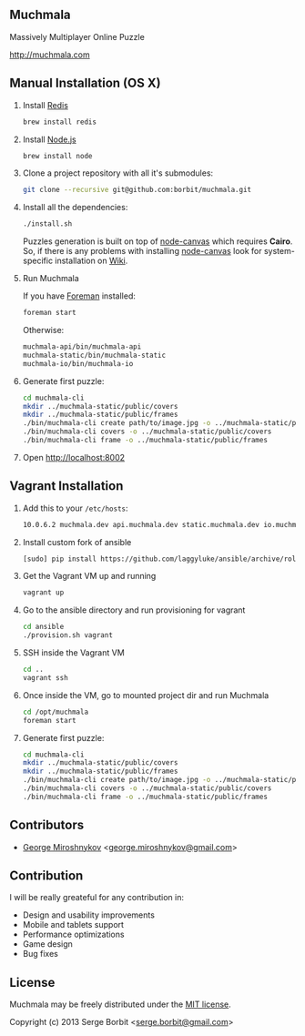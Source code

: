 Muchmala
--------

Massively Multiplayer Online Puzzle

http://muchmala.com

Manual Installation (OS X)
----------------------------

1. Install [Redis](http://redis.io/)
    ```bash
    brew install redis
    ```

2. Install [Node.js](http://nodejs.org/)
    ```bash
    brew install node
    ```

3. Clone a project repository with all it's submodules:
    ```bash
    git clone --recursive git@github.com:borbit/muchmala.git
    ```

4. Install all the dependencies:
    ```bash
    ./install.sh
    ```

    Puzzles generation is built on top of [node-canvas](https://github.com/LearnBoost/node-canvas) which requires **Cairo**. So, if there is any problems with installing [node-canvas](https://github.com/LearnBoost/node-canvas) look for system-specific installation on [Wiki](https://github.com/LearnBoost/node-canvas/wiki/_pages).

5. Run Muchmala

    If you have [Foreman](http://ddollar.github.io/foreman/) installed:
    ```bash
    foreman start
    ```

    Otherwise:
    ```bash
    muchmala-api/bin/muchmala-api
    muchmala-static/bin/muchmala-static
    muchmala-io/bin/muchmala-io
    ```

6. Generate first puzzle:
    ```bash
    cd muchmala-cli
    mkdir ../muchmala-static/public/covers
    mkdir ../muchmala-static/public/frames
    ./bin/muchmala-cli create path/to/image.jpg -o ../muchmala-static/public
    ./bin/muchmala-cli covers -o ../muchmala-static/public/covers
    ./bin/muchmala-cli frame -o ../muchmala-static/public/frames
    ```
    
7. Open [http://localhost:8002](http://localhost:8002)

Vagrant Installation
--------------------

1. Add this to your `/etc/hosts`:
    ```bash
    10.0.6.2 muchmala.dev api.muchmala.dev static.muchmala.dev io.muchmala.dev
    ```

2. Install custom fork of ansible
    ```bash
    [sudo] pip install https://github.com/laggyluke/ansible/archive/roles_combine_vars.zip
    ```

3. Get the Vagrant VM up and running
    ```bash
    vagrant up
    ```

4. Go to the ansible directory and run provisioning for vagrant
    ```bash
    cd ansible
    ./provision.sh vagrant
    ```

5. SSH inside the Vagrant VM
    ```bash
    cd ..
    vagrant ssh
    ```

6. Once inside the VM, go to mounted project dir and run Muchmala
    ```bash
    cd /opt/muchmala
    foreman start
    ```
    
7. Generate first puzzle:
    ```bash
    cd muchmala-cli
    mkdir ../muchmala-static/public/covers
    mkdir ../muchmala-static/public/frames
    ./bin/muchmala-cli create path/to/image.jpg -o ../muchmala-static/public
    ./bin/muchmala-cli covers -o ../muchmala-static/public/covers
    ./bin/muchmala-cli frame -o ../muchmala-static/public/frames
    ```

Contributors
------------

- [George Miroshnykov](https://github.com/laggyluke) <[george.miroshnykov@gmail.com](george.miroshnykov@gmail.com)>

Contribution
------------

I will be really greateful for any contribution in:

* Design and usability improvements
* Mobile and tablets support
* Performance optimizations
* Game design
* Bug fixes

License
-------

Muchmala may be freely distributed under the [MIT license](http://en.wikipedia.org/wiki/MIT_License#License_terms).

Copyright (c) 2013 Serge Borbit &lt;serge.borbit@gmail.com&gt;
